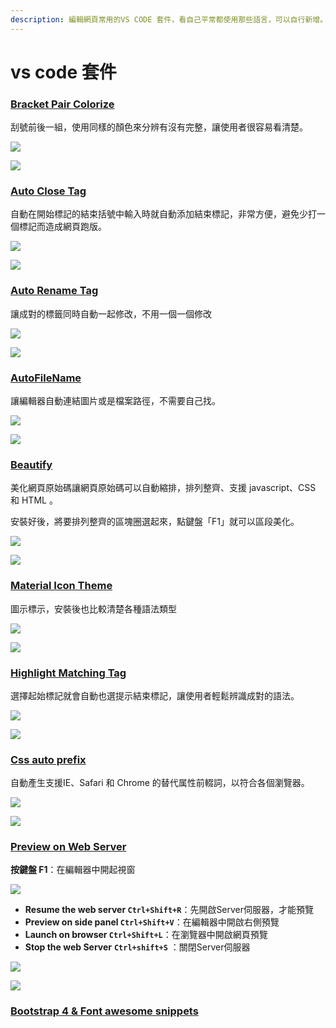 ```yaml
---
description: 編輯網頁常用的VS CODE 套件，看自己平常都使用那些語言，可以自行新增。
---
```


# vs code 套件

### [Bracket Pair Colorize](https://marketplace.visualstudio.com/items?itemName=CoenraadS.bracket-pair-colorizer)

刮號前後一組，使用同樣的顏色來分辨有沒有完整，讓使用者很容易看清楚。

![](../../.gitbook/assets/image%20%2830%29.png)

![](../../.gitbook/assets/image%20%28107%29.png)

### [Auto Close Tag](https://marketplace.visualstudio.com/items?itemName=formulahendry.auto-close-tag)

自動在開始標記的結束括號中輸入時就自動添加結束標記，非常方便，避免少打一個標記而造成網頁跑版。

![](../../.gitbook/assets/image%20%2823%29.png)

![](../../.gitbook/assets/p2.gif)

### [Auto Rename Tag](https://marketplace.visualstudio.com/items?itemName=formulahendry.auto-rename-tag)

讓成對的標籤同時自動一起修改，不用一個一個修改

![](../../.gitbook/assets/image%20%2814%29.png)

![](../../.gitbook/assets/p5%20%281%29.gif)

### [AutoFileName](https://marketplace.visualstudio.com/items?itemName=JerryHong.autofilename)

讓編輯器自動連結圖片或是檔案路徑，不需要自己找。

![](../../.gitbook/assets/image%20%2837%29.png)

![](../../.gitbook/assets/p6.gif)

### [Beautify](https://marketplace.visualstudio.com/items?itemName=HookyQR.beautify)

美化網頁原始碼讓網頁原始碼可以自動縮排，排列整齊、支援 javascript、CSS 和 HTML 。

安裝好後，將要排列整齊的區塊圈選起來，點鍵盤「F1」就可以區段美化。

![](../../.gitbook/assets/image%20%2835%29.png)

![](../../.gitbook/assets/p1.gif)

### [Material Icon Theme](https://marketplace.visualstudio.com/items?itemName=PKief.material-icon-theme)

圖示標示，安裝後也比較清楚各種語法類型

![](../../.gitbook/assets/image%20%2817%29.png)

![](../../.gitbook/assets/foldericons.png)

### [Highlight Matching Tag](https://marketplace.visualstudio.com/items?itemName=vincaslt.highlight-matching-tag#review-details)

選擇起始標記就會自動也選提示結束標記，讓使用者輕鬆辨識成對的語法。

![](../../.gitbook/assets/image%20%28114%29.png)

![](../../.gitbook/assets/p3.gif)

### [Css auto prefix](https://marketplace.visualstudio.com/items?itemName=sporiley.css-auto-prefix)

自動產生支援IE、Safari 和 Chrome 的替代属性前輟詞，以符合各個瀏覽器。

![](../../.gitbook/assets/image%20%287%29.png)

![](../../.gitbook/assets/p4.gif)

### [Preview on Web Server](https://marketplace.visualstudio.com/items?itemName=yuichinukiyama.vscode-preview-server)

**按鍵盤 F1**：在編輯器中開起視窗

![](../../.gitbook/assets/image%20%2833%29.png)

* **Resume the web server  `Ctrl+Shift+R`**：先開啟Server伺服器，才能預覽
* **Preview on side panel   `Ctrl+Shift+V`**：在編輯器中開啟右側預覽
* **Launch on browser   `Ctrl+Shift+L`**：在瀏覽器中開啟網頁預覽
* **Stop the web Server**   **`Ctrl+shift+S`**  ：關閉Server伺服器

![](../../.gitbook/assets/image%20%2831%29.png)

![](../../.gitbook/assets/p7.gif)

### [Bootstrap 4 & Font awesome snippets](https://marketplace.visualstudio.com/items?itemName=thekalinga.bootstrap4-vscode)

